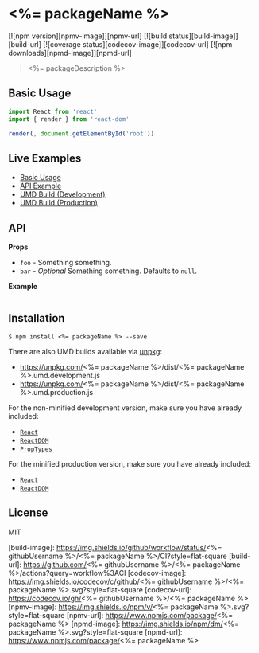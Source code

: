 # <%= packageName %>

[![npm version][npmv-image]][npmv-url]
[![build status][build-image]][build-url]
[![coverage status][codecov-image]][codecov-url]
[![npm downloads][npmd-image]][npmd-url]

> <%= packageDescription %>

## Basic Usage

```jsx
import React from 'react'
import { render } from 'react-dom'

render(, document.getElementById('root'))
```

## Live Examples

- [Basic Usage](https://codesandbox.io/)
- [API Example](https://codesandbox.io/)
- [UMD Build (Development)](https://codesandbox.io/)
- [UMD Build (Production)](https://codesandbox.io/)

## API

**Props**

- `foo` - Something something.
- `bar` - _Optional_ Something something. Defaults to `null`.

**Example**

```jsx

```

## Installation

```
$ npm install <%= packageName %> --save
```

There are also UMD builds available via [unpkg](https://unpkg.com/):

- https://unpkg.com/<%= packageName %>/dist/<%= packageName %>.umd.development.js
- https://unpkg.com/<%= packageName %>/dist/<%= packageName %>.umd.production.js

For the non-minified development version, make sure you have already included:

- [`React`](https://unpkg.com/react/umd/react.development.js)
- [`ReactDOM`](https://unpkg.com/react-dom/umd/react-dom.development.js)
- [`PropTypes`](https://unpkg.com/prop-types/prop-types.js)

For the minified production version, make sure you have already included:

- [`React`](https://unpkg.com/react/umd/react.production.min.js)
- [`ReactDOM`](https://unpkg.com/react-dom/umd/react-dom.production.min.js)

## License

MIT

[build-image]: https://img.shields.io/github/workflow/status/<%= githubUsername %>/<%= packageName %>/CI?style=flat-square
[build-url]: https://github.com/<%= githubUsername %>/<%= packageName %>/actions?query=workflow%3ACI
[codecov-image]: https://img.shields.io/codecov/c/github/<%= githubUsername %>/<%= packageName %>.svg?style=flat-square
[codecov-url]: https://codecov.io/gh/<%= githubUsername %>/<%= packageName %>
[npmv-image]: https://img.shields.io/npm/v/<%= packageName %>.svg?style=flat-square
[npmv-url]: https://www.npmjs.com/package/<%= packageName %>
[npmd-image]: https://img.shields.io/npm/dm/<%= packageName %>.svg?style=flat-square
[npmd-url]: https://www.npmjs.com/package/<%= packageName %>
